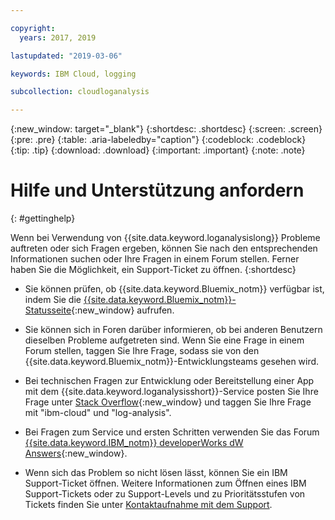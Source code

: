 ```yaml
---

copyright:
  years: 2017, 2019

lastupdated: "2019-03-06"

keywords: IBM Cloud, logging

subcollection: cloudloganalysis

---
```


{:new_window: target="_blank"}
{:shortdesc: .shortdesc}
{:screen: .screen}
{:pre: .pre}
{:table: .aria-labeledby="caption"}
{:codeblock: .codeblock}
{:tip: .tip}
{:download: .download}
{:important: .important}
{:note: .note}


# Hilfe und Unterstützung anfordern
{: #gettinghelp}

Wenn bei Verwendung von {{site.data.keyword.loganalysislong}} Probleme auftreten oder sich Fragen ergeben, können Sie nach den entsprechenden Informationen suchen oder Ihre Fragen in einem Forum stellen. Ferner haben Sie die Möglichkeit, ein Support-Ticket zu öffnen.
{:shortdesc}

* Sie können prüfen, ob {{site.data.keyword.Bluemix_notm}} verfügbar ist, indem Sie die [{{site.data.keyword.Bluemix_notm}}-Statusseite](https://developer.ibm.com/bluemix/support/#status){:new_window} aufrufen.

* Sie können sich in Foren darüber informieren, ob bei anderen Benutzern dieselben Probleme aufgetreten sind. Wenn Sie eine Frage in einem Forum stellen, taggen Sie Ihre Frage, sodass sie von den {{site.data.keyword.Bluemix_notm}}-Entwicklungsteams gesehen wird.
<!--Insert the appropriate Stack Overflow tag for your service for <service_keyword> in URL and text below:  -->
  * Bei technischen Fragen zur Entwicklung oder Bereitstellung einer App mit dem {{site.data.keyword.loganalysisshort}}-Service posten Sie Ihre Frage unter [Stack Overflow](http://stackoverflow.com/search?q=log-analysis+ibm-cloud){:new_window} und taggen Sie Ihre Frage mit "ibm-cloud" und "log-analysis".
<!--Insert the appropriate dW Answers tag for your service for <service_keyword> in URL below:  -->
  * Bei Fragen zum Service und ersten Schritten verwenden Sie das Forum [{{site.data.keyword.IBM_notm}} developerWorks dW Answers](https://developer.ibm.com/answers/topics/log-analysis/?smartspace=ibm-cloud){:new_window}.

* Wenn sich das Problem so nicht lösen lässt, können Sie ein IBM Support-Ticket öffnen. Weitere Informationen zum Öffnen eines IBM Support-Tickets oder zu Support-Levels und zu Prioritätsstufen von Tickets finden Sie unter [Kontaktaufnahme mit dem Support](/docs/get-support?topic=get-support-getting-customer-support#getting-customer-support).

